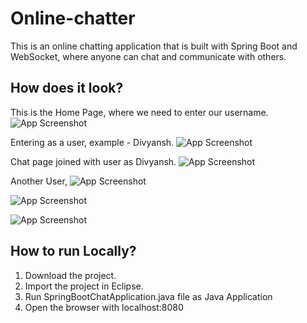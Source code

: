
# Online-chatter

This is an online chatting application that is built with
Spring Boot and WebSocket, where anyone can chat and 
communicate with others.




## How does it look?

This is the Home Page, where we need to enter our username.
![App Screenshot](https://i.postimg.cc/JzfZR534/oc1.jpg)

Entering as a user, example - Divyansh.
![App Screenshot](https://i.postimg.cc/N0ytkRZT/oc2.jpg)

Chat page joined with user as Divyansh.
![App Screenshot](https://i.postimg.cc/85VYfWGT/oc4.jpg)


Another User,
![App Screenshot](https://i.postimg.cc/ZnXp0Pkc/oc5.jpg)

![App Screenshot](https://i.postimg.cc/4d7zG2qd/oc6.jpg)


![App Screenshot](https://i.postimg.cc/15cDyqCp/oc7.jpg)
  
## How to run Locally?

1. Download the project.
2. Import the project in Eclipse.
3. Run SpringBootChatApplication.java file as Java Application
4. Open the browser with localhost:8080

  
